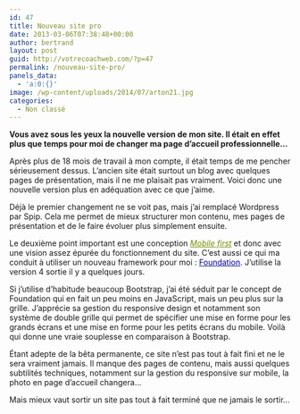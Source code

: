 ```yaml
---
id: 47
title: Nouveau site pro
date: 2013-03-06T07:38:48+00:00
author: bertrand
layout: post
guid: http://votrecoachweb.com/?p=47
permalink: /nouveau-site-pro/
panels_data:
  - 'a:0:{}'
image: /wp-content/uploads/2014/07/arton21.jpg
categories:
  - Non classé
---
```

<div class="champ contenu_chapo">
<div class="chapo" dir="ltr" style="font-weight: bold; font-style: inherit;">
<p style="font-weight: inherit; font-style: inherit;">Vous avez sous les yeux la nouvelle version de mon site. Il était en effet plus que temps pour moi de changer ma page d’accueil professionnelle...</p>

</div>
</div>
<div class="champ contenu_texte">
<div class="texte" dir="ltr" style="font-style: inherit;">
<p style="font-style: inherit;">Après plus de 18 mois de travail à mon compte, il était temps de me pencher sérieusement dessus. L’ancien site était surtout un blog avec quelques pages de présentation, mais il ne me plaisait pas vraiment. Voici donc une nouvelle version plus en adéquation avec ce que j’aime.</p>
<p style="font-style: inherit;">Déjà le premier changement ne se voit pas, mais j’ai remplacé Wordpress par Spip. Cela me permet de mieux structurer mon contenu, mes pages de présentation et de le faire évoluer plus simplement ensuite.</p>
<p style="font-style: inherit;">Le deuxième point important est une conception <i><a class="spip_in" style="font-style: inherit; color: #768b00;" href="http://votrecoachweb.com/ecrire/?exec=mot&amp;id_mot=20">Mobile first</a></i> et donc avec une vision assez épurée du fonctionnement du site. C’est aussi ce qui ma conduit à utiliser un nouveau framework pour moi : <a class="spip_out" style="font-style: inherit; color: #000099;" href="http://foundation.zurb.com/" rel="external">Foundation</a>. J’utilise la version 4 sortie il y a quelques jours.</p>
<p style="font-style: inherit;">Si j’utilise d’habitude beaucoup Bootstrap, j’ai été séduit par le concept de Foundation qui en fait un peu moins en JavaScript, mais un peu plus sur la grille. J’apprécie sa gestion du responsive design et notamment son système de double grille qui permet de spécifier une mise en forme pour les grands écrans et une mise en forme pour les petits écrans du mobile. Voilà qui donne une vraie souplesse en comparaison à Bootstrap.</p>
<p style="font-style: inherit;">Étant adepte de la bêta permanente, ce site n’est pas tout à fait fini et ne le sera vraiment jamais. Il manque des pages de contenu, mais aussi quelques subtilités techniques, notamment sur la gestion du responsive sur mobile, la photo en page d’accueil changera...</p>
<p style="font-style: inherit;">Mais mieux vaut sortir un site pas tout à fait terminé que ne jamais le sortir…</p>

</div>
</div>
